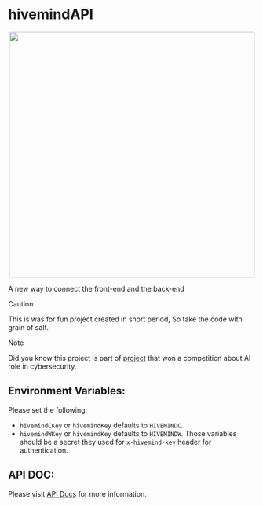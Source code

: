 # hivemindAPI
<p align="center"><img src="https://github.com/CipherDay/hivemindAPI/raw/main/API.png" height="500"/></p>

A new way to connect the front-end and the back-end

> [!CAUTION]
> This is was for fun project created in short period, So take the code with grain of salt.

> [!NOTE]
> Did you know this project is part of [project](https://github.com/CipherDay/NOVAK_CE) that won a competition about AI role in cybersecurity.
## Environment Variables:
Please set the following:
- `hivemindCKey` or `hivemindKey` defaults to `HIVEMINDC`.
- `hivemindWKey` or `hivemindKey` defaults to `HIVEMINDW`.
Those variables should be a secret they used for `x-hivemind-key` header for authentication.
## API DOC:
Please visit [API Docs](https://github.com/CipherDay/hivemindAPI/blob/main/APIDOCS.md) for more information.


